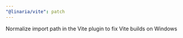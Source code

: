```yaml
---
"@linaria/vite": patch
---
```


Normalize import path in the Vite plugin to fix Vite builds on Windows

